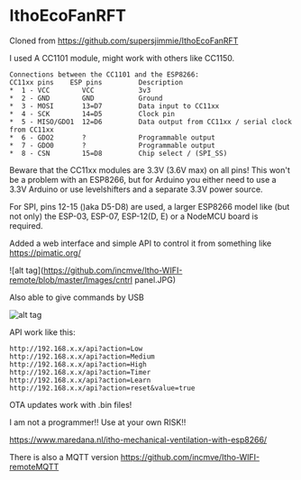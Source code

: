 # IthoEcoFanRFT
Cloned from https://github.com/supersjimmie/IthoEcoFanRFT

I used A CC1101 module, might work with others like CC1150.
```
Connections between the CC1101 and the ESP8266:
CC11xx pins    ESP pins   		Description
*  1 - VCC        VCC         	3v3
*  2 - GND        GND     		Ground
*  3 - MOSI       13=D7  		Data input to CC11xx
*  4 - SCK        14=D5			Clock pin
*  5 - MISO/GDO1  12=D6			Data output from CC11xx / serial clock from CC11xx
*  6 - GDO2       ? 			Programmable output
*  7 - GDO0       ?  			Programmable output
*  8 - CSN        15=D8 		Chip select / (SPI_SS)
```


Beware that the CC11xx modules are 3.3V (3.6V max) on all pins!
This won't be a problem with an ESP8266, but for Arduino you either need to use a 3.3V Arduino or use levelshifters and a separate 3.3V power source.

For SPI, pins 12-15 ()aka D5-D8) are used, a larger ESP8266 model like (but not only) the ESP-03, ESP-07, ESP-12(D, E) or a NodeMCU board is required.

Added a web interface and simple API to control it from something like https://pimatic.org/

![alt tag](https://github.com/incmve/Itho-WIFI-remote/blob/master/Images/cntrl panel.JPG)

Also able to give commands by USB

![alt tag](https://github.com/incmve/Itho-WIFI-remote/blob/master/Images/serial.JPG)


API work like this:
```
http://192.168.x.x/api?action=Low
http://192.168.x.x/api?action=Medium
http://192.168.x.x/api?action=High
http://192.168.x.x/api?action=Timer
http://192.168.x.x/api?action=Learn
http://192.168.x.x/api?action=reset&value=true
```
OTA updates work with .bin files!

I am not a programmer!! Use at your own RISK!!

https://www.maredana.nl/itho-mechanical-ventilation-with-esp8266/

There is also a MQTT version https://github.com/incmve/Itho-WIFI-remoteMQTT
